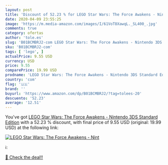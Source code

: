 ```yaml
---
layout: post
title: 'Discount of 52.23 % for LEGO Star Wars: The Force Awakens - Nint'
date: 2020-04-09 23:55:25
image: 'https://m.media-amazon.com/images/I/61VoT8XawqL._SL400_.jpg'
comments: true
category: ofertas
author: 'tole.es'
slug: 'B01BCMBRJ2-com LEGO Star Wars: The Force Awakens - Nintendo 3DS Standard...'
sku: 'B01BCMBRJ2-com'
tags: [ 'lego', ]
actualPrice: 9.55 USD
currency: USD
price: 9.55
comparePrice: 19.99 USD
prodname: 'LEGO Star Wars: The Force Awakens - Nintendo 3DS Standard Edition'
country: 'com'
flag: '🇺🇸'
brand: ''
buyurl: 'https://www.amazon.com/dp/B01BCMBRJ2/?tag=tolees-20'
descuento: '52.23'
average: '12.51'
---
```


You've got [LEGO Star Wars: The Force Awakens - Nintendo 3DS Standard Edition](https://www.amazon.com/dp/B01BCMBRJ2/?tag=tolees-20) with a  52.23 % discount, with final price of 9.55 USD (original: 19.99 USD) at the following link:

[![LEGO Star Wars: The Force Awakens - Nint](https://m.media-amazon.com/images/I/61VoT8XawqL._SL400_.jpg)](https://www.amazon.com/dp/B01BCMBRJ2/?tag=tolees-20)

ℹ️:


[🛒 Check the deal!!](https://www.amazon.com/dp/B01BCMBRJ2/?tag=tolees-20)
